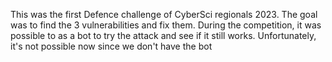 This was the first Defence challenge of CyberSci regionals 2023. The goal was to find the 3 vulnerabilities and fix them. During the competition, it was possible to as a bot to try the attack and see if it still works. Unfortunately, it's not possible now since we don't have the bot
